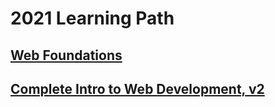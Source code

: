 # 2021 Learning Path

## [Web Foundations](/web-foundations/index.md)

## [Complete Intro to Web Development, v2](/complete-intro-to-web-development-v2/index.md)
